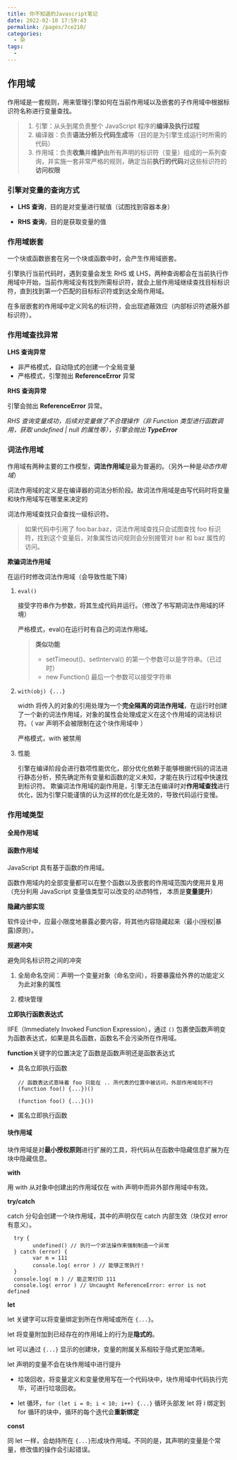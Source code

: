 ```yaml
---
title: 你不知道的Javascript笔记
date: 2022-02-10 17:59:43
permalink: /pages/7ce210/
categories:
  - 杂
tags:
  - 
---
```


## 作用域

作用域是一套规则，用来管理引擎如何在当前作用域以及嵌套的子作用域中根据标识符名称进行变量查找。

> 1. 引擎：从头到尾负责整个 JavaScript 程序的**编译及执行过程**
> 2. 编译器：负责**语法分析**及**代码生成**等（目的是为引擎生成运行时所需的代码）
> 3. 作用域：负责**收集**并**维护**由所有声明的标识符（变量）组成的一系列查询，并实施一套非常严格的规则，确定当前**执行的代码**对这些标识符的**访问权限**

### 引擎对变量的查询方式

- **LHS 查询**，目的是对变量进行赋值（试图找到容器本身）

- **RHS 查询**，目的是获取变量的值

### 作用域嵌套

一个块或函数嵌套在另一个块或函数中时，会产生作用域嵌套。

引擎执行当前代码时，遇到变量会发生 RHS 或 LHS，两种查询都会在当前执行作用域中开始，当前作用域没有找到所需标识符，就会上层作用域继续查找目标标识符，直到找到第一个匹配的目标标识符或到达全局作用域。

在多层嵌套的作用域中定义同名的标识符，会出现遮蔽效应（内部标识符遮蔽外部标识符）。

### 作用域查找异常

**LHS 查询异常**

- 非严格模式，自动隐式的创建一个全局变量
- 严格模式，引擎抛出 **ReferenceError** 异常

**RHS 查询异常**

引擎会抛出 **ReferenceError** 异常。

*RHS 查询变量成功，后续对变量做了不合理操作（非 Function 类型进行函数调用，获取 undefined | null 的属性等），引擎会抛出 **TypeError***

### 词法作用域

作用域有两种主要的工作模型，**词法作用域**是最为普遍的。（另外一种是*动态作用域*）

词法作用域的定义是在编译器的词法分析阶段。故词法作用域是由写代码时将变量和块作用域写在哪里来决定的

词法作用域查找只会查找一级标识符。

> 如果代码中引用了 foo.bar.baz，词法作用域查找只会试图查找 foo 标识符，找到这个变量后，对象属性访问规则会分别接管对 bar 和 baz 属性的访问。

**欺骗词法作用域**

在运行时修改词法作用域（会导致性能下降）

1. `eval()`

      接受字符串作为参数，将其生成代码并运行。（修改了书写期词法作用域的环境）

      严格模式，eval()在运行时有自己的词法作用域。

      > **类似功能**
      > - setTimeout()、setInterval() 的第一个参数可以是字符串。（已过时）
      > - new Function() 最后一个参数可以接受字符串

2. `with(obj) {...}`

      width 将传入的对象的引用处理为一个**完全隔离的词法作用域**，在运行时创建了一个新的词法作用域，对象的属性会处理成定义在这个作用域的词法标识符。（ var 声明不会被限制在这个块作用域中 ）

      严格模式，with 被禁用

3. 性能

      引擎在编译阶段会进行数项性能优化，部分优化依赖于能够根据代码的词法进行静态分析，预先确定所有变量和函数的定义未知，才能在执行过程中快速找到标识符。
      欺骗词法作用域的副作用是，引擎无法在编译时对**作用域查找**进行优化，因为引擎只能谨慎的认为这样的优化是无效的，导致代码运行变慢。

### 作用域类型

####  全局作用域

#### 函数作用域

JavaScript 具有基于函数的作用域。

函数作用域内的全部变量都可以在整个函数以及嵌套的作用域范围内使用并复用（充分利用 JavaScript 变量值类型可以改变的*动态*特性， 本质是**变量提升**）

**隐藏内部实现**

软件设计中，应最小限度地暴露必要内容，将其他内容隐藏起来（最小(授权|暴露)原则）。

**规避冲突**

避免同名标识符之间的冲突

1. 全局命名空间：声明一个变量对象（命名空间），将要暴露给外界的功能定义为此对象的属性

2. 模块管理

**立即执行函数表达式**

IIFE（Immediately Invoked Function Expression），通过 `()` 包裹使函数声明变为函数表达式，如果是具名函数，函数名不会污染所在作用域。

**function**关键字的位置决定了函数是函数声明还是函数表达式

- 具名立即执行函数

      // 函数表达式意味着 foo 只能在 .. 所代表的位置中被访问，外部作用域则不行
      (function foo() {...})()

      (function foo() {...}())

- 匿名立即执行函数

#### 块作用域

块作用域是对**最小授权原则**进行扩展的工具，将代码从在函数中隐藏信息扩展为在块中隐藏信息。

**with**

用 with 从对象中创建出的作用域仅在 with 声明中而非外部作用域中有效。

**try/catch**

catch 分句会创建一个块作用域，其中的声明仅在 catch 内部生效（块仅对 error 有意义）。

      try {
            undefined() // 执行一个非法操作来强制制造一个异常
      } catch (error) {
            var m = 111
            console.log( error ) // 能够正常执行！
      }
      console.log( m ) // 能正常打印 111
      console.log( error ) // Uncaught ReferenceError: error is not defined


**let**

let 关键字可以将变量绑定到所在作用域或所在 `{...}`。

let 将变量附加到已经存在的作用域上的行为是**隐式的**。

let 可以通过 `{...}` 显示的创建块，变量的附属关系相较于隐式更加清晰。

let 声明的变量不会在块作用域中进行提升

- 垃圾回收，将变量定义和变量使用写在一个代码块中，块作用域中代码执行完毕，可进行垃圾回收。

- let 循环，`for (let i = 0; i < 10; i++) {...}` 循环头部发 let 将 i 绑定到 for 循环的块中，循环的每个迭代会**重新绑定**

**const**

同 let 一样，会劫持所在 `{...}`形成块作用域。不同的是，其声明的变量是个常量，修改值的操作会引起错误。

